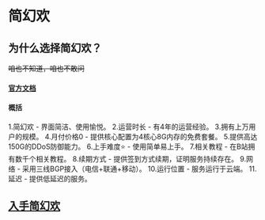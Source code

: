 # 简幻欢

## 为什么选择简幻欢？

~~咱也不知道，咱也不敢问~~

#### [官方文档](https://www.yuque.com/simpfun/sfe/whychoose)

#### 概括

1.简幻欢 - 界面简洁、使用愉悦。
2.运营时长 - 有4年的运营经验。
3.拥有上万用户的规模。
4.月付价格0 - 提供核心配置为4核心8G内存的免费套餐。
5.提供高达150G的DDoS防御能力。
6.上手难度⭐ - 使用简单易上手。
7.相关教程 - 在B站拥有数千个相关教程。
8.续期方式 - 提供签到方式续期，证明服务持续存在。
9.网络 - 采用三线BGP接入（电信+联通+移动）。
10.运行位置 - 服务运行于云端。
11.延迟 - 提供低延迟的服务。

## [入手简幻欢](blog/server/jhh/2/)
